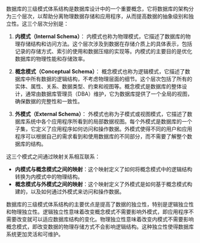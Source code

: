 数据库的三级模式体系结构是数据库设计中的一个重要概念，它将数据库的架构分为三个层次，以帮助分离物理数据存储和应用程序，从而提高数据的抽象级别和独立性。这三个层次分别是：

1. **内模式（Internal Schema）**：
   内模式也称为物理模式，它描述了数据库的物理存储结构和访问方法。这个层次涉及到数据在存储介质上的具体表示，包括记录的存储方式、索引的使用和数据压缩的实现等。内模式的主要目的是优化数据库的物理性能和存储效率。

2. **概念模式（Conceptual Schema）**：
   概念模式也称为逻辑模式，它描述了数据库中所有数据的逻辑结构，不考虑物理层面的细节。这个层次包括了所有的实体、属性、关系、数据类型、约束和视图等。概念模式是数据库的整体设计，通常由数据库管理员（DBA）维护，它为数据库提供了一个全局的视图，确保数据的完整性和一致性。

3. **外模式（External Schema）**：
   外模式也称为子模式或视图模式，它描述了数据库系统中各个应用程序所看到的局部数据视图。每个外模式是数据库的一个子集，它定义了应用程序如何访问和操作数据。外模式使得不同的用户和应用程序可以根据自己的需求看到和使用数据库的不同部分，而不需要了解整个数据库的结构。

这三个模式之间通过映射关系相互联系：

- **内模式与概念模式之间的映射**：这个映射定义了如何将概念模式中的逻辑结构转换为内模式中的物理结构。
- **概念模式与外模式之间的映射**：这个映射定义了外模式是如何基于概念模式构建的，以及如何通过外模式来访问和操作数据。

数据库的三级模式体系结构的主要优点是提高了数据的独立性，特别是逻辑独立性和物理独立性。逻辑独立性意味着改变概念模式不需要影响外模式，即应用程序不需要改变就可以适应数据库结构的变化。物理独立性意味着改变内模式不需要影响概念模式，即改变数据的物理存储方式不会影响逻辑结构。这种独立性使得数据库系统更加灵活和可维护。